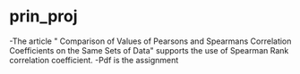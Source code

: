 # prin_proj
-The article " Comparison of Values of Pearsons and Spearmans Correlation Coefficients on the Same Sets of Data" supports the use of Spearman Rank correlation coefficient.
-Pdf is the assignment
